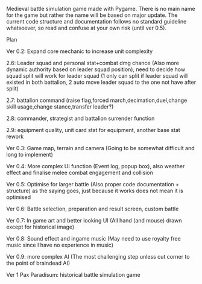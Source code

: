Medieval battle simulation game made with Pygame. There is no main name for the game but rather the name will be based on major update. 
The current code structure and documentation follows no standard guideline whatsoever, so read and confuse at your own risk (until ver 0.5).

Plan

Ver 0.2: Expand core mechanic to increase unit complexity

2.6: Leader squad and personal stat+combat dmg chance (Also more dynamic authority based on leader squad position), need to decide how squad split will work for leader squad (1 only can split if leader squad will existed in both battalion, 2 auto move leader squad to the one not have after split)

2.7: battalion command (raise flag,forced march,decimation,duel,change skill usage,change stance,transfer leader?)

2.8: commander, strategist and battalion surrender function 

2.9: equipment quality, unit card stat for equipment, another base stat rework

Ver 0.3: Game map, terrain and camera (Going to be somewhat difficult and long to implement)

Ver 0.4: More complex UI function (Event log, popup box), also weather effect and finalise melee combat engagement and collision

Ver 0.5: Optimise for larger battle (Also proper code documentation + structure) as the saying goes, just because it works does not mean it is optimised

Ver 0.6: Battle selection, preparation and result screen, custom battle

Ver 0.7: In game art and better looking UI (All hand (and mouse) drawn except for historical image)

Ver 0.8: Sound effect and ingame music (May need to use royalty free music since I have no experience in music)

Ver 0.9: more complex AI (The most challenging step unless cut corner to the point of braindead AI)

Ver 1 Pax Paradisum: historical battle simulation game